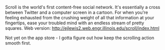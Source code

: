 Scroll is the world's first content-free social network. It's essentially a cross between Twitter and a computer screen in a cartoon. For when you're feeling exhausted from the crushing weight of all that information at your fingertips, ease your troubled mind with an endless stream of pretty squares. Web version: http://ejlewis2.web.engr.illinois.edu/scroll/index.html

Not yet on the app store - I gotta figure out how keep the scrolling action smooth first.
